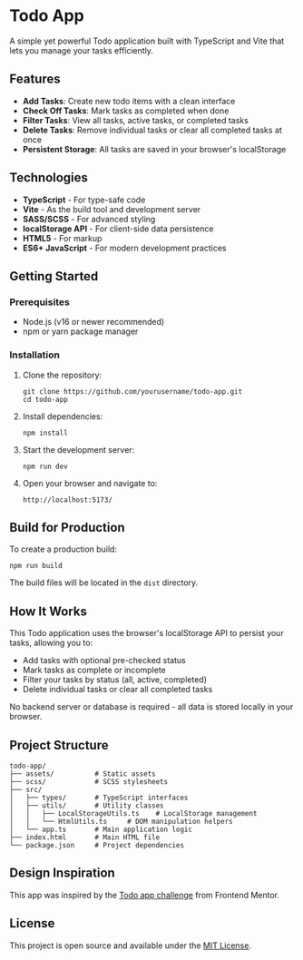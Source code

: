 # Todo App

A simple yet powerful Todo application built with TypeScript and Vite that lets you manage your tasks efficiently.

## Features

- **Add Tasks**: Create new todo items with a clean interface
- **Check Off Tasks**: Mark tasks as completed when done
- **Filter Tasks**: View all tasks, active tasks, or completed tasks
- **Delete Tasks**: Remove individual tasks or clear all completed tasks at once
- **Persistent Storage**: All tasks are saved in your browser's localStorage

## Technologies

- **TypeScript** - For type-safe code
- **Vite** - As the build tool and development server
- **SASS/SCSS** - For advanced styling
- **localStorage API** - For client-side data persistence
- **HTML5** - For markup
- **ES6+ JavaScript** - For modern development practices

## Getting Started

### Prerequisites

- Node.js (v16 or newer recommended)
- npm or yarn package manager

### Installation

1. Clone the repository:

   ```
   git clone https://github.com/yourusername/todo-app.git
   cd todo-app
   ```

2. Install dependencies:

   ```
   npm install
   ```

3. Start the development server:

   ```
   npm run dev
   ```

4. Open your browser and navigate to:
   ```
   http://localhost:5173/
   ```

## Build for Production

To create a production build:

```
npm run build
```

The build files will be located in the `dist` directory.

## How It Works

This Todo application uses the browser's localStorage API to persist your tasks, allowing you to:

- Add tasks with optional pre-checked status
- Mark tasks as complete or incomplete
- Filter your tasks by status (all, active, completed)
- Delete individual tasks or clear all completed tasks

No backend server or database is required - all data is stored locally in your browser.

## Project Structure

```
todo-app/
├── assets/          # Static assets
├── scss/            # SCSS stylesheets
├── src/
│   ├── types/       # TypeScript interfaces
│   ├── utils/       # Utility classes
│   │   ├── LocalStorageUtils.ts    # LocalStorage management
│   │   └── HtmlUtils.ts     # DOM manipulation helpers
│   └── app.ts       # Main application logic
├── index.html       # Main HTML file
└── package.json     # Project dependencies
```

## Design Inspiration

This app was inspired by the [Todo app challenge](https://www.frontendmentor.io/challenges/todo-app-Su1_KokOW) from Frontend Mentor.

## License

This project is open source and available under the [MIT License](LICENSE).
